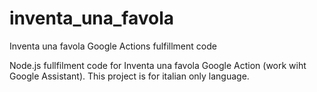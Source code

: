 # inventa_una_favola
Inventa una favola Google Actions fulfillment code

Node.js fullfilment code for Inventa una favola Google Action (work wiht Google Assistant).
This project is for italian only language.
